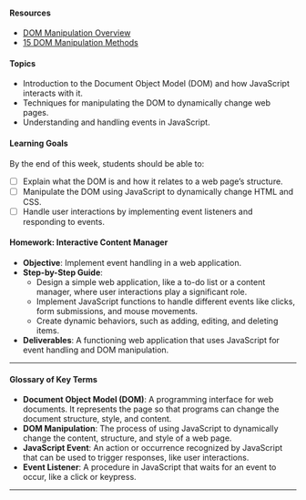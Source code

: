 #### Resources
- [DOM Manipulation Overview](https://www.freecodecamp.org/news/dom-manipulation-in-javascript/)
- [15 DOM Manipulation Methods](https://www.hongkiat.com/blog/dom-manipulation-javascript-methods/)
#### Topics
- Introduction to the Document Object Model (DOM) and how JavaScript interacts with it.
- Techniques for manipulating the DOM to dynamically change web pages.
- Understanding and handling events in JavaScript.

#### Learning Goals
By the end of this week, students should be able to:
- [ ] Explain what the DOM is and how it relates to a web page’s structure.
- [ ] Manipulate the DOM using JavaScript to dynamically change HTML and CSS.
- [ ] Handle user interactions by implementing event listeners and responding to events.

#### Homework: Interactive Content Manager

- **Objective**: Implement event handling in a web application.
- **Step-by-Step Guide**:
  - Design a simple web application, like a to-do list or a content manager, where user interactions play a significant role.
  - Implement JavaScript functions to handle different events like clicks, form submissions, and mouse movements.
  - Create dynamic behaviors, such as adding, editing, and deleting items.
- **Deliverables**: A functioning web application that uses JavaScript for event handling and DOM manipulation.

---

#### Glossary of Key Terms
- **Document Object Model (DOM)**: A programming interface for web documents. It represents the page so that programs can change the document structure, style, and content.
- **DOM Manipulation**: The process of using JavaScript to dynamically change the content, structure, and style of a web page.
- **JavaScript Event**: An action or occurrence recognized by JavaScript that can be used to trigger responses, like user interactions.
- **Event Listener**: A procedure in JavaScript that waits for an event to occur, like a click or keypress.

---
